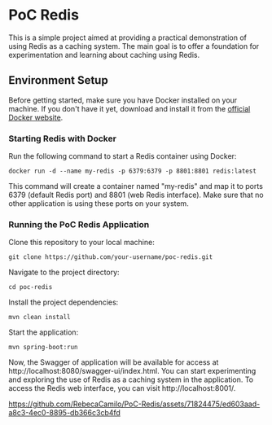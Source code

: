 # PoC Redis

This is a simple project aimed at providing a practical demonstration of using Redis as a caching system.
The main goal is to offer a foundation for experimentation and learning about caching using Redis.

## Environment Setup
Before getting started, make sure you have Docker installed on your machine. If you don't have it yet, download and install it from the <a href="https://www.docker.com/get-started/">official Docker website</a>.

### Starting Redis with Docker
Run the following command to start a Redis container using Docker:
```
docker run -d --name my-redis -p 6379:6379 -p 8801:8801 redis:latest
```
This command will create a container named "my-redis" and map it to ports 6379 (default Redis port) and 8801 (web Redis interface). Make sure that no other application is using these ports on your system.

### Running the PoC Redis Application
Clone this repository to your local machine:
```
git clone https://github.com/your-username/poc-redis.git
```
Navigate to the project directory:
```
cd poc-redis
```
Install the project dependencies:
```
mvn clean install
```
Start the application:
```
mvn spring-boot:run
```
Now, the Swagger of application will be available for access at http://localhost:8080/swagger-ui/index.html. You can start experimenting and exploring the use of Redis as a caching system in the application.
To access the Redis web interface, you can visit http://localhost:8001/.

https://github.com/RebecaCamilo/PoC-Redis/assets/71824475/ed603aad-a8c3-4ec0-8895-db366c3cb4fd

